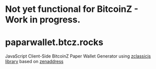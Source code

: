 # Not yet functional for BitcoinZ - Work in progress. 

# paparwallet.btcz.rocks
JavaScript Client-Side BitcoinZ Paper Wallet Generator using [zclassicjs library](https://github.com/BTCP-community/zclassicjs) based on [zenaddress](https://github.com/ZencashOfficial/zenaddress)

